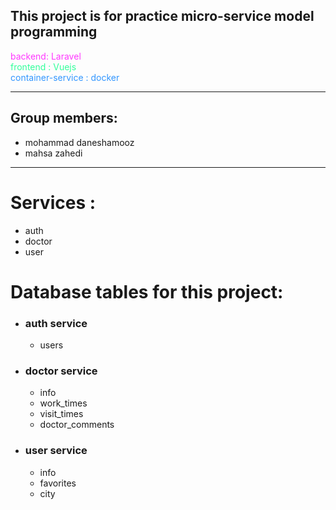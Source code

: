 ## This project is for practice micro-service model programming
<div style="color:rgb(255,55,255)">backend: Laravel</div>
<div style="color:rgb(50,255,155)">frontend : Vuejs</div>
<div style="color:rgb(50,150,255)">container-service : docker</div>

---
## Group members:
* mohammad daneshamooz
* mahsa zahedi
---
# Services :
* auth
* doctor
* user
# Database tables for this project:
* ### auth service
    * users
* ### doctor service
    * info
    * work_times
    * visit_times
    * doctor_comments
* ### user service
    * info
    * favorites
    * city


